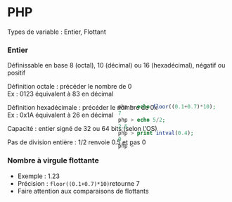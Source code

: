 # PHP
Types de variable : Entier, Flottant

<div grid="~ cols-2 gap-2" m="-t-2">
    <div>
        <h3>Entier</h3>
        <p> Définissable en base 8 (octal), 10 (décimal) ou 16 (hexadécimal), négatif ou positif</p>
        <p>Définition octale : précéder le nombre de 0
        <br/>Ex : 0123 équivalent à 83 en décimal</p>
        <p>Définition hexadécimale : précéder le nombre de 0x
        <br/>Ex : 0x1A équivalent à 26 en décimal</p>
        <p>Capacité : entier signé de 32 ou 64 bits (selon l'OS)</p>
        <p>Pas de division entière  : 1/2 renvoie 0.5 et pas 0</p>
    </div>
    <div>
        <h3>Nombre à virgule flottante</h3>
        <ul>
            <li>Exemple : 1.23</li>
            <li>Précision : <code class="language-php">floor((0.1+0.7)*10)</code>retourne 7</li>
            <li>Faire attention aux comparaisons de flottants</li>
        </ul> 
    </div>
</div>


<div style="position: absolute; top: 300px; right: 80px; width: 400px;">

```php
php > echo floor((0.1+0.7)*10);
7
php > echo 5/2;
2.5
php > print intval(0.4);
0
php >
```

</div>